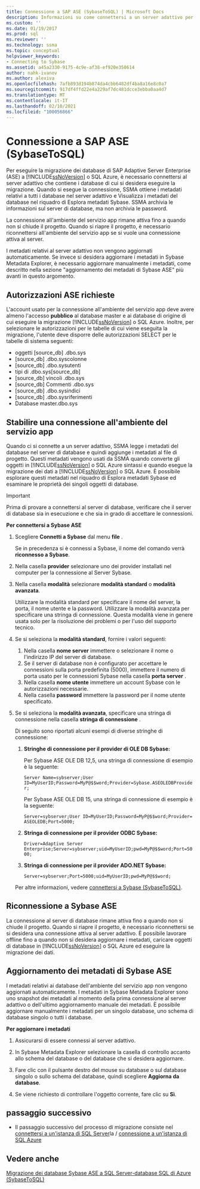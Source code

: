 ```yaml
---
title: Connessione a SAP ASE (SybaseToSQL) | Microsoft Docs
description: Informazioni su come connettersi a un server adattivo per eseguire la migrazione di un database di SAP Adaptive Server Enterprise (ASE) a SQL Server o al database SQL di Azure.
ms.custom: ''
ms.date: 01/19/2017
ms.prod: sql
ms.reviewer: ''
ms.technology: ssma
ms.topic: conceptual
helpviewer_keywords:
- Connecting to Sybase
ms.assetid: a45a2330-9175-4c9e-af38-ef920e350614
author: nahk-ivanov
ms.author: alexiva
ms.openlocfilehash: 7afb893d194b874da4cbb6482df4ba8a16e8c0a7
ms.sourcegitcommit: 917df4ffd22e4a229af7dc481dcce3ebba0aa4d7
ms.translationtype: MT
ms.contentlocale: it-IT
ms.lasthandoff: 02/10/2021
ms.locfileid: "100056866"
---
```

# <a name="connecting-to-sap-ase-sybasetosql"></a>Connessione a SAP ASE (SybaseToSQL)

Per eseguire la migrazione dei database di SAP Adaptive Server Enterprise (ASE) a [!INCLUDE[ssNoVersion](../../includes/ssnoversion-md.md)] o SQL Azure, è necessario connettersi al server adattivo che contiene i database di cui si desidera eseguire la migrazione. Quando si esegue la connessione, SSMA ottiene i metadati relativi a tutti i database nel server adattivo e Visualizza i metadati del database nel riquadro di Esplora metadati Sybase. SSMA archivia le informazioni sul server di database, ma non archivia le password.  
  
La connessione all'ambiente del servizio app rimane attiva fino a quando non si chiude il progetto. Quando si riapre il progetto, è necessario riconnettersi all'ambiente del servizio app se si vuole una connessione attiva al server.  
  
I metadati relativi al server adattivo non vengono aggiornati automaticamente. Se invece si desidera aggiornare i metadati in Sybase Metadata Explorer, è necessario aggiornare manualmente i metadati, come descritto nella sezione "aggiornamento dei metadati di Sybase ASE" più avanti in questo argomento.  
  
## <a name="required-ase-permissions"></a>Autorizzazioni ASE richieste

L'account usato per la connessione all'ambiente del servizio app deve avere almeno l'accesso **pubblico** al database master e ai database di origine di cui eseguire la migrazione [!INCLUDE[ssNoVersion](../../includes/ssnoversion-md.md)] o SQL Azure. Inoltre, per selezionare le autorizzazioni per le tabelle di cui viene eseguita la migrazione, l'utente deve disporre delle autorizzazioni SELECT per le tabelle di sistema seguenti:  
  
- oggetti [source_db] .dbo.sys  
- [source_db] .dbo.syscolonne  
- [source_db] .dbo.sysutenti  
- tipi di .dbo.sys[source_db]  
- [source_db] vincoli .dbo.sys  
- [source_db] Commenti .dbo.sys  
- [source_db] .dbo.sysindici  
- [source_db] .dbo.sysriferimenti  
- Database master.dbo.sys  
  
## <a name="establishing-a-connection-to-ase"></a>Stabilire una connessione all'ambiente del servizio app

Quando ci si connette a un server adattivo, SSMA legge i metadati del database nel server di database e quindi aggiunge i metadati al file di progetto. Questi metadati vengono usati da SSMA quando converte gli oggetti in [!INCLUDE[ssNoVersion](../../includes/ssnoversion-md.md)] o SQL Azure sintassi e quando esegue la migrazione dei dati a [!INCLUDE[ssNoVersion](../../includes/ssnoversion-md.md)] o SQL Azure. È possibile esplorare questi metadati nel riquadro di Esplora metadati Sybase ed esaminare le proprietà dei singoli oggetti di database.  
  
> [!IMPORTANT]  
> Prima di provare a connettersi al server di database, verificare che il server di database sia in esecuzione e che sia in grado di accettare le connessioni.  
  
**Per connettersi a Sybase ASE**
  
1. Scegliere **Connetti a Sybase** dal menu **file** .  
  
   Se in precedenza si è connessi a Sybase, il nome del comando verrà **riconnesso a Sybase**.  
  
2. Nella casella **provider** selezionare uno dei provider installati nel computer per la connessione al Server Sybase.  
  
3. Nella casella **modalità** selezionare **modalità standard** o **modalità avanzata**.  
  
   Utilizzare la modalità standard per specificare il nome del server, la porta, il nome utente e la password. Utilizzare la modalità avanzata per specificare una stringa di connessione. Questa modalità viene in genere usata solo per la risoluzione dei problemi o per l'uso del supporto tecnico.  
  
4. Se si seleziona la **modalità standard**, fornire i valori seguenti:  
  
    1. Nella casella **nome server** immettere o selezionare il nome o l'indirizzo IP del server di database.  
    2. Se il server di database non è configurato per accettare le connessioni sulla porta predefinita (5000), immettere il numero di porta usato per le connessioni Sybase nella casella **porta server** .  
    3. Nella casella **nome utente** immettere un account Sybase con le autorizzazioni necessarie.  
    4. Nella casella **password** immettere la password per il nome utente specificato.  
  
5. Se si seleziona la **modalità avanzata**, specificare una stringa di connessione nella casella **stringa di connessione** .  
  
    Di seguito sono riportati alcuni esempi di diverse stringhe di connessione:  
  
    1. **Stringhe di connessione per il provider di OLE DB Sybase:**  
  
        Per Sybase ASE OLE DB 12,5, una stringa di connessione di esempio è la seguente:  
  
        `Server Name=sybserver;User ID=MyUserID;Password=MyP@$$word;Provider=Sybase.ASEOLEDBProvider;`  
  
        Per Sybase ASE OLE DB 15, una stringa di connessione di esempio è la seguente:  
  
        `Server=sybserver;User ID=MyUserID;Password=MyP@$$word;Provider= ASEOLEDB;Port=5000;`  
  
    2. **Stringa di connessione per il provider ODBC Sybase:**  
  
       `Driver=Adaptive Server Enterprise;Server=sybserver;uid=MyUserID;pwd=MyP@$$word;Port=5000;`  
  
    3. **Stringa di connessione per il provider ADO.NET Sybase:**  
  
       `Server=sybserver;Port=5000;uid=MyUserID;pwd=MyP@$$word;`  
  
    Per altre informazioni, vedere [connettersi a Sybase &#40;SybaseToSQL&#41;](../../ssma/sybase/connect-to-sybase-sybasetosql.md).  
  
## <a name="reconnecting-to-sybase-ase"></a>Riconnessione a Sybase ASE

La connessione al server di database rimane attiva fino a quando non si chiude il progetto. Quando si riapre il progetto, è necessario riconnettersi se si desidera una connessione attiva al server adattivo. È possibile lavorare offline fino a quando non si desidera aggiornare i metadati, caricare oggetti di database in [!INCLUDE[ssNoVersion](../../includes/ssnoversion-md.md)] o SQL Azure ed eseguire la migrazione dei dati.  
  
## <a name="refreshing-sybase-ase-metadata"></a>Aggiornamento dei metadati di Sybase ASE

I metadati relativi ai database dell'ambiente del servizio app non vengono aggiornati automaticamente. I metadati in Sybase Metadata Explorer sono uno snapshot dei metadati al momento della prima connessione al server adattivo o dell'ultimo aggiornamento manuale dei metadati. È possibile aggiornare manualmente i metadati per un singolo database, uno schema di database singolo o tutti i database.  
  
**Per aggiornare i metadati**
  
1. Assicurarsi di essere connessi al server adattivo.  
  
2. In Sybase Metadata Explorer selezionare la casella di controllo accanto allo schema del database o del database che si desidera aggiornare.  
  
3. Fare clic con il pulsante destro del mouse su database o sul database singolo o sullo schema del database, quindi scegliere **Aggiorna da database**.  
  
4. Se viene richiesto di controllare l'oggetto corrente, fare clic su **Sì**.  
  
## <a name="next-step"></a>passaggio successivo  
  
- Il passaggio successivo del processo di migrazione consiste nel [connettersi a un'istanza di SQL Server](connecting-to-sql-server-sybasetosql.md)la  /  [connessione a un'istanza di SQL Azure](connecting-to-azure-sql-db-sybasetosql.md)  
  
## <a name="see-also"></a>Vedere anche

[Migrazione dei database Sybase ASE a SQL Server-database SQL di Azure &#40;SybaseToSQL&#41;](../../ssma/sybase/migrating-sybase-ase-databases-to-sql-server-azure-sql-db-sybasetosql.md)  
